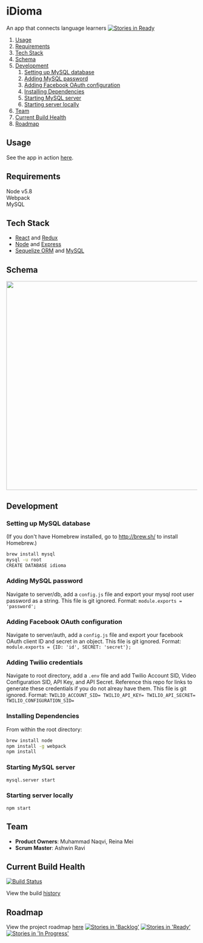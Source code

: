 # iDioma
An app that connects language learners
[![Stories in Ready](https://badge.waffle.io/VictoriousResistance/iDioma.png?label=ready&title=Ready)](https://waffle.io/VictoriousResistance/iDioma)


1. [Usage](#usage)
2. [Requirements](#requirements)
3. [Tech Stack](#tech-stack)
4. [Schema](#schema)
5. [Development](#development)
    1. [Setting up MySQL database](#setting-up-mysql-database)
    2. [Adding MySQL password](#adding-mysql-password)
    3. [Adding Facebook OAuth configuration](#adding-facebook-oauth-configuration)
    4. [Installing Dependencies](#installing-dependencies)
    5. [Starting MySQL server](#starting-mysql-server)
    6. [Starting server locally](#starting-server-locally)
6. [Team](#team)
7. [Current Build Health](#current-build-health)
8. [Roadmap](#roadmap)


## Usage
See the app in action [here](http://idioma.live/).

## Requirements

Node v5.8  
Webpack  
MySQL

## Tech Stack
- [React](https://facebook.github.io/react/) and [Redux](http://redux.js.org/)
- [Node](https://nodejs.org/en/) and [Express](http://expressjs.com/)
- [Sequelize ORM](http://docs.sequelizejs.com/en/latest/) and [MySQL](https://www.mysql.com/)

## Schema 
<img src="http://imgur.com/cC8MQUs.png" width="550px"/>

## Development

### Setting up MySQL database
(If you don't have Homebrew installed, go to http://brew.sh/ to install Homebrew.)
```sh
brew install mysql
mysql -u root
CREATE DATABASE idioma
```

### Adding MySQL password

Navigate to server/db, add a `config.js` file and export your mysql root user password as a string. This file is git ignored.
Format: `module.exports = 'password';`

### Adding Facebook OAuth configuration

Navigate to server/auth, add a `config.js` file and export your facebook OAuth client ID and secret in an object. This file is git ignored.
Format: `module.exports = {ID: 'id', SECRET: 'secret'};`

### Adding Twilio credentials

Navigate to root directory, add a `.env` file and add Twilio Account SID, Video Configuration SID, API Key, and API Secret. Reference this repo for links to generate these credentials if you do not alreay have them.  This file is git ignored.
Format: 
`
TWILIO_ACCOUNT_SID=
TWILIO_API_KEY=
TWILIO_API_SECRET=
TWILIO_CONFIGURATION_SID=
`

### Installing Dependencies

From within the root directory:

```sh
brew install node
npm install -g webpack
npm install
```

### Starting MySQL server

```sh
mysql.server start
```

### Starting server locally

```
npm start
```

## Team

  - __Product Owners__: Muhammad Naqvi, Reina Mei
  - __Scrum Master__: Ashwin Ravi

## Current Build Health
[![Build Status](https://travis-ci.org/VictoriousResistance/iDioma.svg?branch=master)](https://travis-ci.org/VictoriousResistance/iDioma) 

View the build [history](https://travis-ci.org/VictoriousResistance/iDioma/builds) 

## Roadmap

View the project roadmap [here](https://waffle.io/VictoriousResistance/iDioma)
[![Stories in 'Backlog'](https://badge.waffle.io/VictoriousResistance/iDioma.svg?label=Backlog&title=Backlog)](http://waffle.io/VictoriousResistance/iDioma)
[![Stories in 'Ready'](https://badge.waffle.io/VictoriousResistance/iDioma.svg?label=Ready&title=Ready)](http://waffle.io/VictoriousResistance/iDioma)
[![Stories in 'In Progress'](https://badge.waffle.io/VictoriousResistance/iDioma.svg?label=In%20Progress&title=In%20Progress)](http://waffle.io/VictoriousResistance/iDioma)


